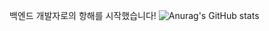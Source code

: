 백엔드 개발자로의 항해를 시작했습니다!
![Anurag's GitHub stats](https://github-readme-stats.vercel.app/api?username=souliat&show_icons=true&theme=gruvbox)

<!--
**souliat/souliat** is a ✨ _special_ ✨ repository because its `README.md` (this file) appears on your GitHub profile.

Here are some ideas to get you started:

- 🔭 I’m currently working on ...
- 🌱 I’m currently learning ...
- 👯 I’m looking to collaborate on ...
- 🤔 I’m looking for help with ...
- 💬 Ask me about ...
- 📫 How to reach me: ...
- 😄 Pronouns: ...
- ⚡ Fun fact: ...
-->
